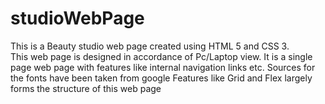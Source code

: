 # studioWebPage
This is a Beauty studio web page created using HTML 5 and CSS 3.  
This web page is designed in accordance of Pc/Laptop view.
It is a single page web page with features like internal navigation links etc.
Sources for the fonts have been taken from google
Features like Grid and Flex largely forms the structure of this web page
